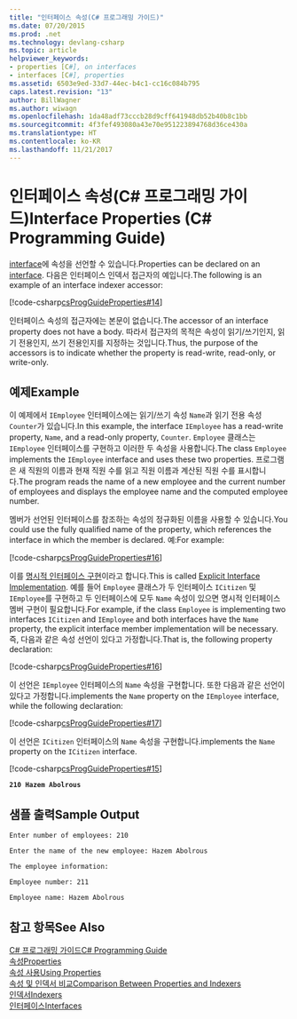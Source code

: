 ```yaml
---
title: "인터페이스 속성(C# 프로그래밍 가이드)"
ms.date: 07/20/2015
ms.prod: .net
ms.technology: devlang-csharp
ms.topic: article
helpviewer_keywords:
- properties [C#], on interfaces
- interfaces [C#], properties
ms.assetid: 6503e9ed-33d7-44ec-b4c1-cc16c084b795
caps.latest.revision: "13"
author: BillWagner
ms.author: wiwagn
ms.openlocfilehash: 1da48adf73cccb28d9cff641948db52b40b8c1bb
ms.sourcegitcommit: 4f3fef493080a43e70e951223894768d36ce430a
ms.translationtype: HT
ms.contentlocale: ko-KR
ms.lasthandoff: 11/21/2017
---
```

# <a name="interface-properties-c-programming-guide"></a><span data-ttu-id="c28c0-102">인터페이스 속성(C# 프로그래밍 가이드)</span><span class="sxs-lookup"><span data-stu-id="c28c0-102">Interface Properties (C# Programming Guide)</span></span>
<span data-ttu-id="c28c0-103">[interface](../../../csharp/language-reference/keywords/interface.md)에 속성을 선언할 수 있습니다.</span><span class="sxs-lookup"><span data-stu-id="c28c0-103">Properties can be declared on an [interface](../../../csharp/language-reference/keywords/interface.md).</span></span> <span data-ttu-id="c28c0-104">다음은 인터페이스 인덱서 접근자의 예입니다.</span><span class="sxs-lookup"><span data-stu-id="c28c0-104">The following is an example of an interface indexer accessor:</span></span>  
  
 [!code-csharp[csProgGuideProperties#14](../../../csharp/programming-guide/classes-and-structs/codesnippet/CSharp/interface-properties_1.cs)]  
  
 <span data-ttu-id="c28c0-105">인터페이스 속성의 접근자에는 본문이 없습니다.</span><span class="sxs-lookup"><span data-stu-id="c28c0-105">The accessor of an interface property does not have a body.</span></span> <span data-ttu-id="c28c0-106">따라서 접근자의 목적은 속성이 읽기/쓰기인지, 읽기 전용인지, 쓰기 전용인지를 지정하는 것입니다.</span><span class="sxs-lookup"><span data-stu-id="c28c0-106">Thus, the purpose of the accessors is to indicate whether the property is read-write, read-only, or write-only.</span></span>  
  
## <a name="example"></a><span data-ttu-id="c28c0-107">예제</span><span class="sxs-lookup"><span data-stu-id="c28c0-107">Example</span></span>  
 <span data-ttu-id="c28c0-108">이 예제에서 `IEmployee` 인터페이스에는 읽기/쓰기 속성 `Name`과 읽기 전용 속성 `Counter`가 있습니다.</span><span class="sxs-lookup"><span data-stu-id="c28c0-108">In this example, the interface `IEmployee` has a read-write property, `Name`, and a read-only property, `Counter`.</span></span> <span data-ttu-id="c28c0-109">`Employee` 클래스는 `IEmployee` 인터페이스를 구현하고 이러한 두 속성을 사용합니다.</span><span class="sxs-lookup"><span data-stu-id="c28c0-109">The class `Employee` implements the `IEmployee` interface and uses these two properties.</span></span> <span data-ttu-id="c28c0-110">프로그램은 새 직원의 이름과 현재 직원 수를 읽고 직원 이름과 계산된 직원 수를 표시합니다.</span><span class="sxs-lookup"><span data-stu-id="c28c0-110">The program reads the name of a new employee and the current number of employees and displays the employee name and the computed employee number.</span></span>  
  
 <span data-ttu-id="c28c0-111">멤버가 선언된 인터페이스를 참조하는 속성의 정규화된 이름을 사용할 수 있습니다.</span><span class="sxs-lookup"><span data-stu-id="c28c0-111">You could use the fully qualified name of the property, which references the interface in which the member is declared.</span></span> <span data-ttu-id="c28c0-112">예:</span><span class="sxs-lookup"><span data-stu-id="c28c0-112">For example:</span></span>  
  
 [!code-csharp[csProgGuideProperties#16](../../../csharp/programming-guide/classes-and-structs/codesnippet/CSharp/interface-properties_2.cs)]  
  
 <span data-ttu-id="c28c0-113">이를 [명시적 인터페이스 구현](../../../csharp/programming-guide/interfaces/explicit-interface-implementation.md)이라고 합니다.</span><span class="sxs-lookup"><span data-stu-id="c28c0-113">This is called [Explicit Interface Implementation](../../../csharp/programming-guide/interfaces/explicit-interface-implementation.md).</span></span> <span data-ttu-id="c28c0-114">예를 들어 `Employee` 클래스가 두 인터페이스 `ICitizen` 및 `IEmployee`를 구현하고 두 인터페이스에 모두 `Name` 속성이 있으면 명시적 인터페이스 멤버 구현이 필요합니다.</span><span class="sxs-lookup"><span data-stu-id="c28c0-114">For example, if the class `Employee` is implementing two interfaces `ICitizen` and `IEmployee` and both interfaces have the `Name` property, the explicit interface member implementation will be necessary.</span></span> <span data-ttu-id="c28c0-115">즉, 다음과 같은 속성 선언이 있다고 가정합니다.</span><span class="sxs-lookup"><span data-stu-id="c28c0-115">That is, the following property declaration:</span></span>  
  
 [!code-csharp[csProgGuideProperties#16](../../../csharp/programming-guide/classes-and-structs/codesnippet/CSharp/interface-properties_2.cs)]  
  
 <span data-ttu-id="c28c0-116">이 선언은 `IEmployee` 인터페이스의 `Name` 속성을 구현합니다. 또한 다음과 같은 선언이 있다고 가정합니다.</span><span class="sxs-lookup"><span data-stu-id="c28c0-116">implements the `Name` property on the `IEmployee` interface, while the following declaration:</span></span>  
  
 [!code-csharp[csProgGuideProperties#17](../../../csharp/programming-guide/classes-and-structs/codesnippet/CSharp/interface-properties_3.cs)]  
  
 <span data-ttu-id="c28c0-117">이 선언은 `ICitizen` 인터페이스의 `Name` 속성을 구현합니다.</span><span class="sxs-lookup"><span data-stu-id="c28c0-117">implements the `Name` property on the `ICitizen` interface.</span></span>  
  
 [!code-csharp[csProgGuideProperties#15](../../../csharp/programming-guide/classes-and-structs/codesnippet/CSharp/interface-properties_4.cs)]  
  
  **`210 Hazem Abolrous`**    
## <a name="sample-output"></a><span data-ttu-id="c28c0-118">샘플 출력</span><span class="sxs-lookup"><span data-stu-id="c28c0-118">Sample Output</span></span>  
 `Enter number of employees: 210`  
  
 `Enter the name of the new employee: Hazem Abolrous`  
  
 `The employee information:`  
  
 `Employee number: 211`  
  
 `Employee name: Hazem Abolrous`  
  
## <a name="see-also"></a><span data-ttu-id="c28c0-119">참고 항목</span><span class="sxs-lookup"><span data-stu-id="c28c0-119">See Also</span></span>  
 [<span data-ttu-id="c28c0-120">C# 프로그래밍 가이드</span><span class="sxs-lookup"><span data-stu-id="c28c0-120">C# Programming Guide</span></span>](../../../csharp/programming-guide/index.md)  
 [<span data-ttu-id="c28c0-121">속성</span><span class="sxs-lookup"><span data-stu-id="c28c0-121">Properties</span></span>](../../../csharp/programming-guide/classes-and-structs/properties.md)  
 [<span data-ttu-id="c28c0-122">속성 사용</span><span class="sxs-lookup"><span data-stu-id="c28c0-122">Using Properties</span></span>](../../../csharp/programming-guide/classes-and-structs/using-properties.md)  
 [<span data-ttu-id="c28c0-123">속성 및 인덱서 비교</span><span class="sxs-lookup"><span data-stu-id="c28c0-123">Comparison Between Properties and Indexers</span></span>](../../../csharp/programming-guide/indexers/comparison-between-properties-and-indexers.md)  
 [<span data-ttu-id="c28c0-124">인덱서</span><span class="sxs-lookup"><span data-stu-id="c28c0-124">Indexers</span></span>](../../../csharp/programming-guide/indexers/index.md)  
 [<span data-ttu-id="c28c0-125">인터페이스</span><span class="sxs-lookup"><span data-stu-id="c28c0-125">Interfaces</span></span>](../../../csharp/programming-guide/interfaces/index.md)
